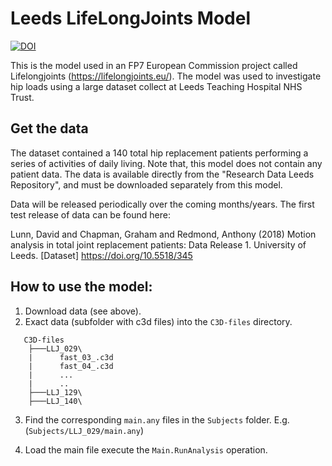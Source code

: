 # Leeds LifeLongJoints Model
[![DOI](https://zenodo.org/badge/DOI/10.5281/zenodo.1254287.svg)](https://doi.org/10.5281/zenodo.1254287)


This is the model used in an FP7 European Commission project called
Lifelongjoints (https://lifelongjoints.eu/). The model was used to investigate
hip loads using a large dataset collect at Leeds Teaching Hospital NHS Trust.

## Get the data

The dataset contained a 140 total hip replacement patients performing a series
of activities of daily living. Note that, this model does not contain any
patient data. The data is available directly from the "Research Data Leeds
Repository", and must be downloaded separately from this model.

Data will be released periodically over the coming months/years. The first test release of data can be found here:

Lunn, David and Chapman, Graham and Redmond, Anthony (2018) Motion analysis in total joint replacement patients: Data Release 1. University of Leeds. [Dataset] https://doi.org/10.5518/345

## How to use the model:

1. Download data (see above).
2. Exact data (subfolder with c3d files) into the  `C3D-files` directory. 

```
   C3D-files
    ├───LLJ_029\
    |      fast_03_.c3d
    |      fast_04_.c3d
    |      ...
    |      ..
    ├───LLJ_129\
    ├───LLJ_140\
```

3. Find the corresponding `main.any` files in the `Subjects` folder. E.g. (`Subjects/LLJ_029/main.any`)

4. Load the main file execute the `Main.RunAnalysis` operation. 
